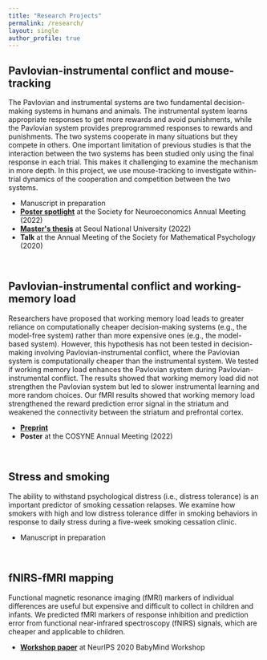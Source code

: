 ```yaml
---
title: "Research Projects"
permalink: /research/
layout: single
author_profile: true
---
```


## Pavlovian-instrumental conflict and mouse-tracking
The Pavlovian and instrumental systems are two fundamental decision-making systems in humans and animals. The instrumental system learns appropriate responses to get more rewards and avoid punishments, while the Pavlovian system provides preprogrammed responses to rewards and punishments. The two systems cooperate in many situations but they compete in others. One important limitation of previous studies is that the interaction between the two systems has been studied only using the final response in each trial. This makes it challenging to examine the mechanism in more depth. In this project, we use mouse-tracking to investigate within-trial dynamics of the cooperation and competition between the two systems.

- Manuscript in preparation
- [**Poster spotlight**](https://drive.google.com/file/d/1HVFOSLugZN8pSNJ-MEAJQShdoEgetUsz/view?usp=sharing) at the Society for Neuroeconomics Annual Meeting (2022)
- [**Master's thesis**](https://dcollection.snu.ac.kr/common/orgView/000000171035) at Seoul National University (2022)
- **Talk** at the Annual Meeting of the Society for Mathematical Psychology (2020)

<br/>

## Pavlovian-instrumental conflict and working-memory load
Researchers have proposed that working memory load leads to greater reliance on computationally cheaper decision-making systems (e.g., the model-free system) rather than more expensive ones (e.g., the model-based system). However, this hypothesis has not been tested in decision-making involving Pavlovian-instrumental conflict, where the Pavlovian system is computationally cheaper than the instrumental system. We tested if working memory load enhances the Pavlovian system during Pavlovian-instrumental conflict. The results showed that working memory load did not strengthen the Pavlovian system but led to slower instrumental learning and more random choices. Our fMRI results showed that working memory load strengthened the reward prediction error signal in the striatum and weakened the connectivity between the striatum and prefrontal cortex.
- [**Preprint**](https://doi.org/10.1101/2022.08.01.502269)
- **Poster** at the COSYNE Annual Meeting (2022)

<br/>

## Stress and smoking
The ability to withstand psychological distress (i.e., distress tolerance) is an important predictor of smoking cessation relapses. We examine how smokers with high and low distress tolerance differ in smoking behaviors in response to daily stress during a five-week smoking cessation clinic.
- Manuscript in preparation

<br/>

## fNIRS-fMRI mapping
Functional magnetic resonance imaging (fMRI) markers of individual differences are useful but expensive and difficult to collect in children and infants. We predicted fMRI markers of response inhibition and prediction error from functional near-infrared spectroscopy (fNIRS) signals, which are cheaper and applicable to children.
- [**Workshop paper**](https://bi.snu.ac.kr/NeurIPS2020_Babymind/29.pdf) at NeurIPS 2020 BabyMind Workshop